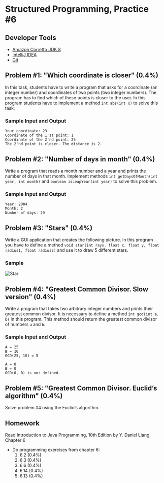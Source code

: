 Structured Programming, Practice #6
===================================

## Developer Tools

* [Amazon Corretto JDK 8](https://aws.amazon.com/corretto)
* [IntelliJ IDEA](https://www.jetbrains.com/idea/download)
* [Git](https://git-scm.com)

## Problem #1: "Which coordinate is closer" (0.4%)

In this task, students have to write a program that asks for a coordinate (an integer number) and coordinates
of two points (two integer numbers). The program has to find which of these points is closer to the user. In
this program students have to implement a method `int abs(int x)` to solve this task;

### Sample Input and Output

```
Your coordinate: 23
Coordinate of the 1'st point: 1
Coordinate of the 2'nd point: 25
The 2'nd point is closer. The distance is 2.
```

## Problem #2: "Number of days in month" (0.4%)

Write a program that reads a month number and a year and prints the number of days in that month.
Implement methods `int getDaysOfMonth(int year, int month)` and `boolean isLeapYear(int year)` to solve this
problem.

### Sample Input and Output

```
Year: 2004
Month: 2
Number of days: 29
```

## Problem #3: "Stars" (0.4%)

Write a GUI application that creates the following picture. In this program you have to define a method
`void star(int rays, float x, float y, float radius1, float radius2)` and use it to draw 5 different stars.

### Sample

![Star](https://i.imgur.com/JZ5oIx5.png)

## Problem #4: "Greatest Common Divisor. Slow version" (0.4%)

Write a program that takes two arbitrary integer numbers and prints their greatest common divisor. It is
necessary to define a method `int gcd(int a, b)` in this program. This method should return the greatest common
divisor of numbers `a` and `b`.

### Sample Input and Output

```
A = 25
B = 10
GCD(25, 10) = 5
```

```
A = 0
B = 0
GCD(0, 0) is not defined.
```

## Problem #5: "Greatest Common Divisor. Euclid’s algorithm" (0.4%)

Solve problem #4 using the Euclid’s algorithm.

## Homework

Read Introduction to Java Programming, 10th Edition by Y. Daniel Liang, Chapter 6

* Do programming exercises from chapter 6:
  1. 6.2 (0.4%)
  2. 6.3 (0.4%)
  3. 6.6 (0.4%)
  4. 6.14 (0.4%)
  5. 6.13 (0.4%)
